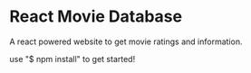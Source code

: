 # React Movie Database
A react powered website to get movie ratings and information.

use "$ npm install" to get started! 
